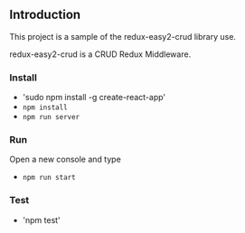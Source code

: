 ## Introduction

This project is a sample of the redux-easy2-crud library use.

redux-easy2-crud is a CRUD Redux Middleware.

### Install

* 'sudo npm install -g create-react-app'
* `npm install`
* `npm run server`

### Run

Open a new console  and type

* `npm run start`

### Test

* 'npm test'

